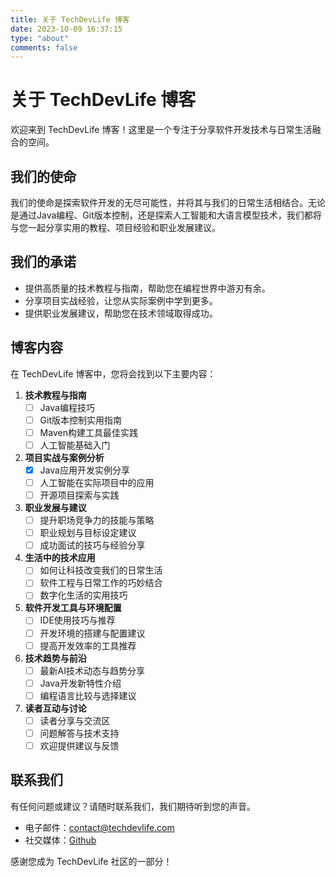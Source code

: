 ```yaml
---
title: 关于 TechDevLife 博客
date: 2023-10-09 16:37:15
type: "about"
comments: false
---
```

# 关于 TechDevLife 博客

欢迎来到 TechDevLife 博客！这里是一个专注于分享软件开发技术与日常生活融合的空间。

## 我们的使命

我们的使命是探索软件开发的无尽可能性，并将其与我们的日常生活相结合。无论是通过Java编程、Git版本控制，还是探索人工智能和大语言模型技术，我们都将与您一起分享实用的教程、项目经验和职业发展建议。

## 我们的承诺

- 提供高质量的技术教程与指南，帮助您在编程世界中游刃有余。
- 分享项目实战经验，让您从实际案例中学到更多。
- 提供职业发展建议，帮助您在技术领域取得成功。

## 博客内容

在 TechDevLife 博客中，您将会找到以下主要内容：

1. **技术教程与指南**
    - [ ] Java编程技巧
    - [ ] Git版本控制实用指南
    - [ ] Maven构建工具最佳实践
    - [ ] 人工智能基础入门

2. **项目实战与案例分析**
    - [x] Java应用开发实例分享
    - [ ] 人工智能在实际项目中的应用
    - [ ] 开源项目探索与实践

3. **职业发展与建议**
    - [ ] 提升职场竞争力的技能与策略
    - [ ] 职业规划与目标设定建议
    - [ ] 成功面试的技巧与经验分享

4. **生活中的技术应用**
    - [ ] 如何让科技改变我们的日常生活
    - [ ] 软件工程与日常工作的巧妙结合
    - [ ] 数字化生活的实用技巧

5. **软件开发工具与环境配置**
    - [ ] IDE使用技巧与推荐
    - [ ] 开发环境的搭建与配置建议
    - [ ] 提高开发效率的工具推荐

6. **技术趋势与前沿**
    - [ ] 最新AI技术动态与趋势分享
    - [ ] Java开发新特性介绍
    - [ ] 编程语言比较与选择建议

7. **读者互动与讨论**
    - [ ] 读者分享与交流区
    - [ ] 问题解答与技术支持
    - [ ] 欢迎提供建议与反馈

## 联系我们

有任何问题或建议？请随时联系我们，我们期待听到您的声音。

- 电子邮件：contact@techdevlife.com
- 社交媒体：[Github](https://twitter.com/TechDevLife)

感谢您成为 TechDevLife 社区的一部分！
